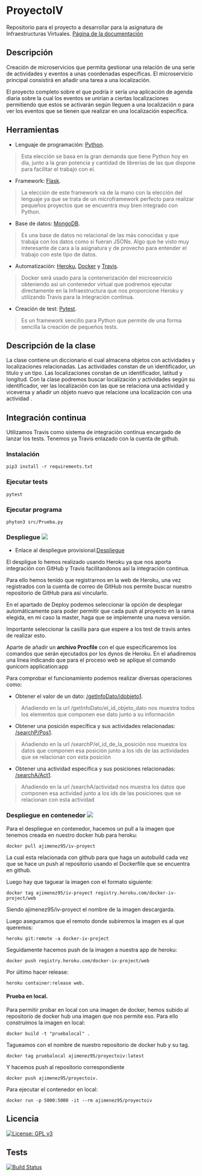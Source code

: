 # ProyectoIV

Repositorio para el proyecto a desarrollar para la asignatura de Infraestructuras Virtuales.
[Página de la documentación](https://antonioj95.github.io/ProyectoIV/)

## Descripción
Creación de microservicios que permita gestionar una relación de una serie de actividades y eventos a unas coordenadas específicas.
El microservicio principal consistirá en añadir una tarea a una localización.

El proyecto completo sobre el que podría ir sería una aplicación de agenda diaria sobre la cual los eventos se unirían a ciertas localizaciones permitiendo que estos se activarán según lleguen a una localización o para ver los eventos que se tienen que realizar en una localización específica.

## Herramientas
- Lenguaje de programación: [Python](https://www.python.org/).
> Esta elección se basa en la gran demanda que tiene Python hoy en día, junto a la gran potencia y cantidad de librerías de las que dispone para facilitar el trabajo con el.

- Framework: [Flask](http://flask.pocoo.org/).
> La elección de este framework va de la mano con la elección del lenguaje ya que se trata de un microframework perfecto para realizar pequeños proyectos que se encuentra muy bien integrado con Python.

- Base de datos: [MongoDB](https://www.mongodb.com/).
> Es una base de datos no relacional de las más conocidas y que trabaja con los datos como si fueran JSONs. Algo que he visto muy interesante de cara a la asignatura y de provecho para entender el trabajo con este tipo de datos.

- Automatización: [Heroku](https://www.heroku.com/), [Docker](https://www.docker.com/) y [Travis](https://travis-ci.org/).
> Docker será usado para la contenerización del microservicio obteniendo así un contenedor virtual que podremos ejecutar directamente en la Infraestructura que nos proporcione Heroku y utilizando Travis para la integración continua.

- Creación de test: [Pytest](https://docs.pytest.org/en/latest/).
> Es un framework sencillo para Python que permite de una forma sencilla la creación de pequeños tests.

## Descripción de la clase
La clase contiene un diccionario el cual almacena objetos con actividades y localizaciones relacionadas.
Las actividades constan de un identificador, un titulo y un tipo.
Las localizaciones constan de un identificador, latitud y longitud.
Con la clase podremos buscar localización y actividades según su identificador, ver las localización con las que se relaciona una actividad y viceversa y añadir un objeto nuevo que relacione una localización con una actividad .

## Integración continua
Utilizamos Travis como sistema de integración contínua encargado de lanzar los tests. Tenemos ya Travis enlazado con la cuenta de github.

### Instalación
`pip3 install -r requirements.txt`

### Ejecutar tests
`pytest`

### Ejecutar programa
`phyton3 src/Prueba.py`

### Despliegue [![](https://www.herokucdn.com/deploy/button.svg)](https://mysterious-bastion-92654.herokuapp.com/)

*  Enlace al despliegue provisional:[Despliegue](https://mysterious-bastion-92654.herokuapp.com/)

El despligue lo hemos realizado usando Heroku ya que nos aporta integración con GitHub y Travis facilitandonos así la integración continua.

Para ello hemos tenido que registrarnos en la web de Heroku, una vez registrados con la cuenta de correo de GitHub nos permite buscar nuestro repositorio de GitHub para así vincularlo.

En el apartado de Deploy podemos seleccionar la opción de desplegar automáticamente para poder permitir que cada push al proyecto en la rama elegida, en mi caso la master, haga que se implemente una nueva versión.

Importante seleccionar la casilla para que espere a los test de travis antes de realizar esto.

Aparte de añadir un **archivo Procfile** con el que especificaremos los comandos que serán ejecutados por los dynos de Heroku.
En el añadiremos una linea indicando que para el proceso web se aplique el comando gunicorn application:app

Para comprobar el funcionamiento podemos realizar diversas operaciones como:
- Obtener el valor de un dato: [/getInfoDato/idobjeto1](https://mysterious-bastion-92654.herokuapp.com/getInfoDato/idobjeto1).
> Añadiendo en la url /getInfoDato/el_id_objeto_dato nos muestra todos los elementos que componen ese dato junto a su información

- Obtener una posición específica y sus actividades relacionadas: [/searchP/Pos1](https://mysterious-bastion-92654.herokuapp.com/searchP/Pos1).
> Añadiendo en la url /searchP/el_id_de_la_posición nos muestra los datos que componen esa posición junto a los ids de las actividades que se relacionan con esta posición

- Obtener una actividad específica y sus posiciones relacionadas: [/searchA/Act1](https://mysterious-bastion-92654.herokuapp.com/searchA/Act1).
> Añadiendo en la url /searchA/actividad nos muestra los datos que componen esa actividad junto a los ids de las posiciones que se relacionan con esta actividad

### Despliegue en contenedor [![](https://www.herokucdn.com/deploy/button.svg)](https://docker-iv-project.herokuapp.com/status)

Para el despliegue en contenedor, hacemos un pull a la imagen que tenemos creada en nuestro docker hub para heroku:
~~~
docker pull ajimenez95/iv-proyect
~~~
La cual esta relacionada con github para que haga un autobuild cada vez que se hace un push al repositorio usando el Dockerfile que se encuentra en github.

Luego hay que taguear la imagen con el formato siguiente:
~~~
docker tag ajimenez95/iv-proyect registry.heroku.com/docker-iv-project/web
~~~

Siendo ajimenez95/iv-proyect el nombre de la imagen descargarda.

Luego aseguramos que el remoto donde subiremos la imagen es al que queremos:
~~~
heroku git:remote -a docker-iv-project
~~~

Seguidamente hacemos push de la imagen a nuestra app de heroku:
~~~
docker push registry.heroku.com/docker-iv-project/web
~~~

Por último hacer release:
~~~
heroku container:release web.
~~~

#### Prueba en local.
Para permitir probar en local con una imagen de docker, hemos subido al repositorio de docker hub una imagen que nos permite eso.
Para ello construimos la imagen en local:
~~~
docker build -t "pruebalocal" .
~~~
Tagueamos con el nombre de nuestro repositorio de docker hub y su tag.
~~~
docker tag pruebalocal ajimenez95/proyectoiv:latest
~~~
Y hacemos push al repositorio correspondiente
~~~
docker push ajimenez95/proyectoiv.
~~~
Para ejecutar el contenedor en local:
~~~
docker run -p 5000:5000 -it --rm ajimenez95/proyectoiv
~~~

## Licencia
[![License: GPL v3](https://img.shields.io/badge/License-GPL%20v3-blue.svg)](https://github.com/antonioJ95/ProyectoIV/blob/master/LICENSE)
## Tests
[![Build Status](https://travis-ci.org/antonioJ95/ProyectoIV.svg?branch=master)](https://travis-ci.org/antonioJ95/ProyectoIV)
